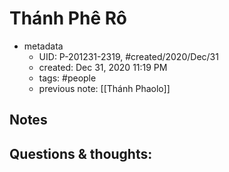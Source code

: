 # Thánh Phê Rô

- metadata
	- UID: P-201231-2319, #created/2020/Dec/31
	- created: Dec 31, 2020 11:19 PM
	- tags: #people 
	- previous note: [[Thánh Phaolo]]

## Notes

## Questions & thoughts: